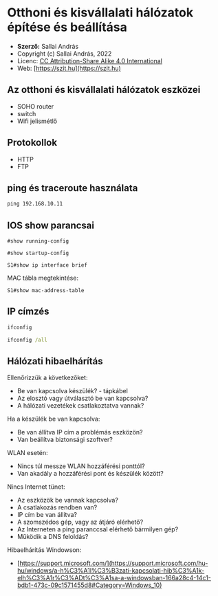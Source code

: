 # Otthoni és kisvállalati hálózatok építése és beállítása

* **Szerző:** Sallai András
* Copyright (c) Sallai András, 2022
* Licenc: [CC Attribution-Share Alike 4.0 International](https://creativecommons.org/licenses/by-sa/4.0/)
* Web: [https://szit.hu](https://szit.hu)

## Az otthoni és kisvállalati hálózatok eszközei

* SOHO router
* switch
* Wifi jelismétlő

## Protokollok

* HTTP
* FTP

## ping és traceroute használata

```cmd
ping 192.168.10.11
```

## IOS show parancsai

```cisco
#show running-config
```

```cisco
#show startup-config
```

```cisco
S1#show ip interface brief
```

MAC tábla megtekintése:

```cisco
S1#show mac-address-table 
```

## IP címzés

```cmd
ifconfig
```

```cmd
ifconfig /all
```

## Hálózati hibaelhárítás

Ellenőrizzük a következőket:

* Be van kapcsolva készülék? - tápkábel
* Az elosztó vagy útválasztó be van kapcsolva?
* A hálózati vezetékek csatlakoztatva vannak?

Ha a készülék be van kapcsolva:

* Be van állítva IP cím a problémás eszközön?
* Van beállítva biztonsági szoftver?

WLAN esetén:

* Nincs túl messze WLAN hozzáférési ponttól?
* Van akadály a hozzáférési pont és készülék között?

Nincs Internet tünet:

* Az eszközök be vannak kapcsolva?
* A csatlakozás rendben van?
* IP cím be van állítva?
* A szomszédos gép, vagy az átjáró elérhető?
* Az Interneten a ping paranccsal elérhető bármilyen gép?
* Működik a DNS feloldás?

Hibaelhárítás Windowson:

* [https://support.microsoft.com/](https://support.microsoft.com/hu-hu/windows/a-h%C3%A1l%C3%B3zati-kapcsolati-hib%C3%A1k-elh%C3%A1r%C3%ADt%C3%A1sa-a-windowsban-166a28c4-14c1-bdb1-473c-09c1571455d8#Category=Windows_10)
